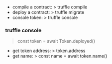 ### 
- compile a contract: > truffle compile
- deploy a contract: > truffle migrate
- console token: > truffle console

### truffle console
> const token = await Token.deployed()
- get token address: > token.address
- get name: > const name = await token.name()